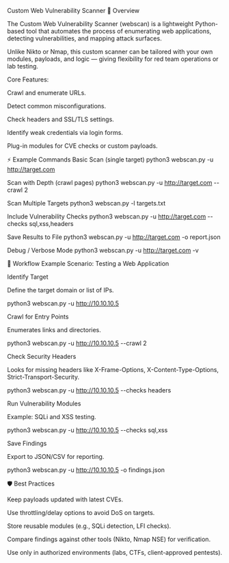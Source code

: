 Custom Web Vulnerability Scanner
📖 Overview

The Custom Web Vulnerability Scanner (webscan) is a lightweight Python-based tool that automates the process of enumerating web applications, detecting vulnerabilities, and mapping attack surfaces.

Unlike Nikto or Nmap, this custom scanner can be tailored with your own modules, payloads, and logic — giving flexibility for red team operations or lab testing.

Core Features:

Crawl and enumerate URLs.

Detect common misconfigurations.

Check headers and SSL/TLS settings.

Identify weak credentials via login forms.

Plug-in modules for CVE checks or custom payloads.

⚡ Example Commands
Basic Scan (single target)
python3 webscan.py -u http://target.com

Scan with Depth (crawl pages)
python3 webscan.py -u http://target.com --crawl 2

Scan Multiple Targets
python3 webscan.py -l targets.txt

Include Vulnerability Checks
python3 webscan.py -u http://target.com --checks sql,xss,headers

Save Results to File
python3 webscan.py -u http://target.com -o report.json

Debug / Verbose Mode
python3 webscan.py -u http://target.com -v

🔄 Workflow Example
Scenario: Testing a Web Application

Identify Target

Define the target domain or list of IPs.

python3 webscan.py -u http://10.10.10.5


Crawl for Entry Points

Enumerates links and directories.

python3 webscan.py -u http://10.10.10.5 --crawl 2


Check Security Headers

Looks for missing headers like X-Frame-Options, X-Content-Type-Options, Strict-Transport-Security.

python3 webscan.py -u http://10.10.10.5 --checks headers


Run Vulnerability Modules

Example: SQLi and XSS testing.

python3 webscan.py -u http://10.10.10.5 --checks sql,xss


Save Findings

Export to JSON/CSV for reporting.

python3 webscan.py -u http://10.10.10.5 -o findings.json

🛡️ Best Practices

Keep payloads updated with latest CVEs.

Use throttling/delay options to avoid DoS on targets.

Store reusable modules (e.g., SQLi detection, LFI checks).

Compare findings against other tools (Nikto, Nmap NSE) for verification.

Use only in authorized environments (labs, CTFs, client-approved pentests).
